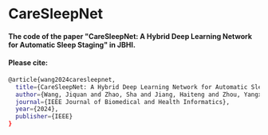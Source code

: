 # CareSleepNet

#### The code of the paper "CareSleepNet: A Hybrid Deep Learning Network for Automatic Sleep Staging" in JBHI.


#### Please cite:
```bash
@article{wang2024caresleepnet,
  title={CareSleepNet: A Hybrid Deep Learning Network for Automatic Sleep Staging},
  author={Wang, Jiquan and Zhao, Sha and Jiang, Haiteng and Zhou, Yangxuan and Yu, Zhenghe and Li, Tao and Li, Shijian and Pan, Gang},
  journal={IEEE Journal of Biomedical and Health Informatics},
  year={2024},
  publisher={IEEE}
}
```